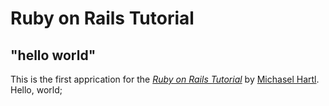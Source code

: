 # Ruby on Rails Tutorial

## "hello world"

This is the first apprication for the
[*Ruby on Rails Tutorial*](http://railstutorial.jp/)
by [Michasel Hartl](http://www.michalhartl.com/). Hello, world;